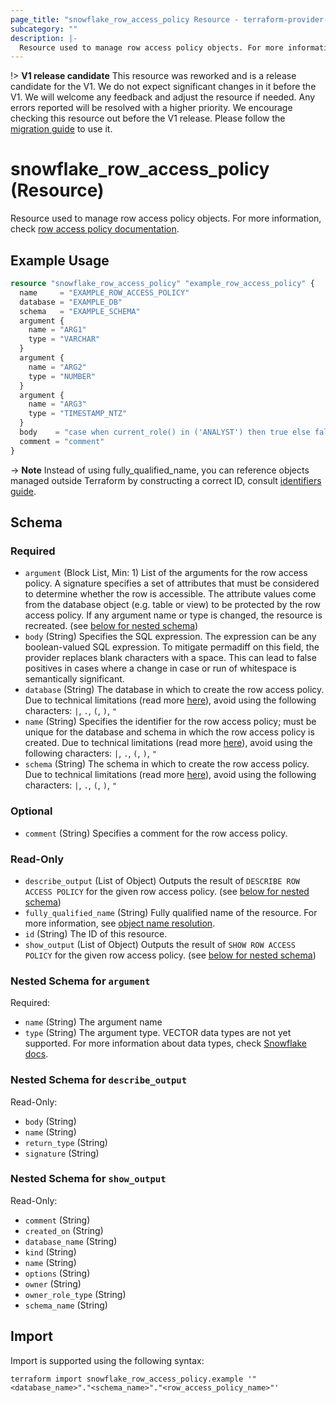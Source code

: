 ```yaml
---
page_title: "snowflake_row_access_policy Resource - terraform-provider-snowflake"
subcategory: ""
description: |-
  Resource used to manage row access policy objects. For more information, check row access policy documentation https://docs.snowflake.com/en/sql-reference/sql/create-row-access-policy.
---
```


!> **V1 release candidate** This resource was reworked and is a release candidate for the V1. We do not expect significant changes in it before the V1. We will welcome any feedback and adjust the resource if needed. Any errors reported will be resolved with a higher priority. We encourage checking this resource out before the V1 release. Please follow the [migration guide](https://github.com/Snowflake-Labs/terraform-provider-snowflake/blob/main/MIGRATION_GUIDE.md#v0950--v0960) to use it.

# snowflake_row_access_policy (Resource)

Resource used to manage row access policy objects. For more information, check [row access policy documentation](https://docs.snowflake.com/en/sql-reference/sql/create-row-access-policy).

## Example Usage

```terraform
resource "snowflake_row_access_policy" "example_row_access_policy" {
  name     = "EXAMPLE_ROW_ACCESS_POLICY"
  database = "EXAMPLE_DB"
  schema   = "EXAMPLE_SCHEMA"
  argument {
    name = "ARG1"
    type = "VARCHAR"
  }
  argument {
    name = "ARG2"
    type = "NUMBER"
  }
  argument {
    name = "ARG3"
    type = "TIMESTAMP_NTZ"
  }
  body    = "case when current_role() in ('ANALYST') then true else false end"
  comment = "comment"
}
```
-> **Note** Instead of using fully_qualified_name, you can reference objects managed outside Terraform by constructing a correct ID, consult [identifiers guide](https://registry.terraform.io/providers/Snowflake-Labs/snowflake/latest/docs/guides/identifiers#new-computed-fully-qualified-name-field-in-resources).
<!-- TODO(SNOW-1634854): include an example showing both methods-->

<!-- schema generated by tfplugindocs -->
## Schema

### Required

- `argument` (Block List, Min: 1) List of the arguments for the row access policy. A signature specifies a set of attributes that must be considered to determine whether the row is accessible. The attribute values come from the database object (e.g. table or view) to be protected by the row access policy. If any argument name or type is changed, the resource is recreated. (see [below for nested schema](#nestedblock--argument))
- `body` (String) Specifies the SQL expression. The expression can be any boolean-valued SQL expression. To mitigate permadiff on this field, the provider replaces blank characters with a space. This can lead to false positives in cases where a change in case or run of whitespace is semantically significant.
- `database` (String) The database in which to create the row access policy. Due to technical limitations (read more [here](https://github.com/Snowflake-Labs/terraform-provider-snowflake/blob/main/docs/technical-documentation/identifiers_rework_design_decisions.md#known-limitations-and-identifier-recommendations)), avoid using the following characters: `|`, `.`, `(`, `)`, `"`
- `name` (String) Specifies the identifier for the row access policy; must be unique for the database and schema in which the row access policy is created. Due to technical limitations (read more [here](https://github.com/Snowflake-Labs/terraform-provider-snowflake/blob/main/docs/technical-documentation/identifiers_rework_design_decisions.md#known-limitations-and-identifier-recommendations)), avoid using the following characters: `|`, `.`, `(`, `)`, `"`
- `schema` (String) The schema in which to create the row access policy. Due to technical limitations (read more [here](https://github.com/Snowflake-Labs/terraform-provider-snowflake/blob/main/docs/technical-documentation/identifiers_rework_design_decisions.md#known-limitations-and-identifier-recommendations)), avoid using the following characters: `|`, `.`, `(`, `)`, `"`

### Optional

- `comment` (String) Specifies a comment for the row access policy.

### Read-Only

- `describe_output` (List of Object) Outputs the result of `DESCRIBE ROW ACCESS POLICY` for the given row access policy. (see [below for nested schema](#nestedatt--describe_output))
- `fully_qualified_name` (String) Fully qualified name of the resource. For more information, see [object name resolution](https://docs.snowflake.com/en/sql-reference/name-resolution).
- `id` (String) The ID of this resource.
- `show_output` (List of Object) Outputs the result of `SHOW ROW ACCESS POLICY` for the given row access policy. (see [below for nested schema](#nestedatt--show_output))

<a id="nestedblock--argument"></a>
### Nested Schema for `argument`

Required:

- `name` (String) The argument name
- `type` (String) The argument type. VECTOR data types are not yet supported. For more information about data types, check [Snowflake docs](https://docs.snowflake.com/en/sql-reference/intro-summary-data-types).


<a id="nestedatt--describe_output"></a>
### Nested Schema for `describe_output`

Read-Only:

- `body` (String)
- `name` (String)
- `return_type` (String)
- `signature` (String)


<a id="nestedatt--show_output"></a>
### Nested Schema for `show_output`

Read-Only:

- `comment` (String)
- `created_on` (String)
- `database_name` (String)
- `kind` (String)
- `name` (String)
- `options` (String)
- `owner` (String)
- `owner_role_type` (String)
- `schema_name` (String)

## Import

Import is supported using the following syntax:

```shell
terraform import snowflake_row_access_policy.example '"<database_name>"."<schema_name>"."<row_access_policy_name>"'
```
